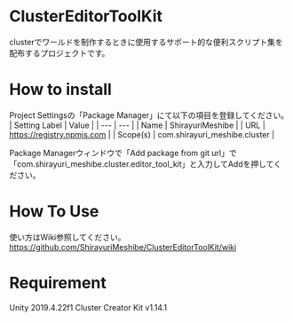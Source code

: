 # ClusterEditorToolKit
clusterでワールドを制作するときに使用するサポート的な便利スクリプト集を配布するプロジェクトです。

# How to install
Project Settingsの「Package Manager」にて以下の項目を登録してください。
| Setting Label | Value                         |
| ---           | ---                           |
| Name          | ShirayuriMeshibe              |
| URL           | https://registry.npmjs.com    |
| Scope(s)      | com.shirayuri_meshibe.cluster |

Package Managerウィンドウで「Add package from git url」で「com.shirayuri_meshibe.cluster.editor_tool_kit」と入力してAddを押してください。

# How To Use
使い方はWiki参照してください。
https://github.com/ShirayuriMeshibe/ClusterEditorToolKit/wiki


# Requirement
Unity 2019.4.22f1
Cluster Creator Kit v1.14.1


